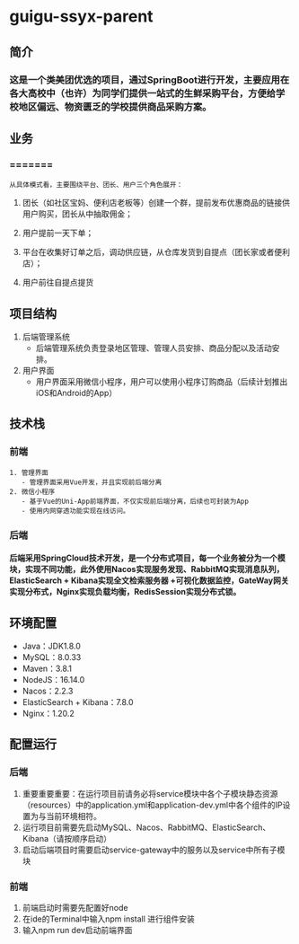 # guigu-ssyx-parent
## 简介
### 这是一个类美团优选的项目，通过SpringBoot进行开发，主要应用在各大高校中（也许）为同学们提供一站式的生鲜采购平台，方便给学校地区偏远、物资匮乏的学校提供商品采购方案。
## 业务
### =======
    从具体模式看，主要围绕平台、团长、用户三个角色展开：

1. 团长（如社区宝妈、便利店老板等）创建一个群，提前发布优惠商品的链接供用户购买，团长从中抽取佣金；

2. 用户提前一天下单；

3. 平台在收集好订单之后，调动供应链，从仓库发货到自提点（团长家或者便利店）；

4. 用户前往自提点提货

## 项目结构
  1. 后端管理系统
     - 后端管理系统负责登录地区管理、管理人员安排、商品分配以及活动安排。
  2. 用户界面
     - 用户界面采用微信小程序，用户可以使用小程序订购商品（后续计划推出iOS和Android的App）
## 技术栈
### 前端
    1. 管理界面
       - 管理界面采用Vue开发，并且实现前后端分离
    2. 微信小程序
       - 基于Vue的Uni-App前端界面，不仅实现前后端分离，后续也可封装为App
       - 使用内网穿透功能实现在线访问。
### 后端
#### 后端采用SpringCloud技术开发，是一个分布式项目，每一个业务被分为一个模块，实现不同功能，此外使用Nacos实现服务发现、RabbitMQ实现消息队列，ElasticSearch + Kibana实现全文检索服务器 +可视化数据监控，GateWay网关实现分布式，Nginx实现负载均衡，RedisSession实现分布式锁。

## 环境配置
  - Java：JDK1.8.0
  - MySQL：8.0.33
  - Maven：3.8.1
  - NodeJS：16.14.0
  - Nacos：2.2.3
  - ElasticSearch + Kibana：7.8.0
  - Nginx：1.20.2

## 配置运行
### 后端
 1. 重要重要重要：在运行项目前请务必将service模块中各个子模块静态资源（resources）中的application.yml和application-dev.yml中各个组件的IP设置为与当前环境相符。
 2. 运行项目前需要先启动MySQL、Nacos、RabbitMQ、ElasticSearch、Kibana（请按顺序启动）
 3. 启动后端项目时需要启动service-gateway中的服务以及service中所有子模块
### 前端
 1. 前端启动时需要先配置好node
 2. 在ide的Terminal中输入npm install 进行组件安装
 3. 输入npm run dev启动前端界面
       

